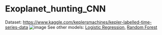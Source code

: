 # Exoplanet_hunting_CNN



Dataset: https://www.kaggle.com/keplersmachines/kepler-labelled-time-series-data
![image](https://user-images.githubusercontent.com/83130573/145691208-2debe14f-139e-4cc1-953f-d8c3fd81131e.png)
See other models: [Logistic Regression](https://github.com/siudro/Logistic-Regression-Exoplanet-Classifier), [Random Forest](https://github.com/siudro/Random-Forest-ExoPlanet-Classifier) 
